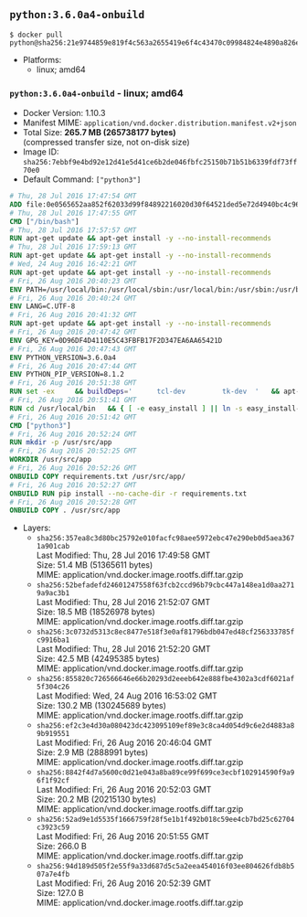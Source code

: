 ## `python:3.6.0a4-onbuild`

```console
$ docker pull python@sha256:21e9744859e819f4c563a2655419e6f4c43470c09984824e4890a826e2cb2501
```

-	Platforms:
	-	linux; amd64

### `python:3.6.0a4-onbuild` - linux; amd64

-	Docker Version: 1.10.3
-	Manifest MIME: `application/vnd.docker.distribution.manifest.v2+json`
-	Total Size: **265.7 MB (265738177 bytes)**  
	(compressed transfer size, not on-disk size)
-	Image ID: `sha256:7ebbf9e4bd92e12d41e5d41ce6b2de046fbfc25150b71b51b6339fdf73ff70e0`
-	Default Command: `["python3"]`

```dockerfile
# Thu, 28 Jul 2016 17:47:54 GMT
ADD file:0e0565652aa852f62033d99f84892216020d30f64521ded5e72d4940bc4c9697 in /
# Thu, 28 Jul 2016 17:47:55 GMT
CMD ["/bin/bash"]
# Thu, 28 Jul 2016 17:57:57 GMT
RUN apt-get update && apt-get install -y --no-install-recommends 		ca-certificates 		curl 		wget 	&& rm -rf /var/lib/apt/lists/*
# Thu, 28 Jul 2016 17:59:13 GMT
RUN apt-get update && apt-get install -y --no-install-recommends 		bzr 		git 		mercurial 		openssh-client 		subversion 				procps 	&& rm -rf /var/lib/apt/lists/*
# Wed, 24 Aug 2016 16:42:21 GMT
RUN apt-get update && apt-get install -y --no-install-recommends 		autoconf 		automake 		bzip2 		file 		g++ 		gcc 		imagemagick 		libbz2-dev 		libc6-dev 		libcurl4-openssl-dev 		libdb-dev 		libevent-dev 		libffi-dev 		libgeoip-dev 		libglib2.0-dev 		libjpeg-dev 		libkrb5-dev 		liblzma-dev 		libmagickcore-dev 		libmagickwand-dev 		libmysqlclient-dev 		libncurses-dev 		libpng-dev 		libpq-dev 		libreadline-dev 		libsqlite3-dev 		libssl-dev 		libtool 		libwebp-dev 		libxml2-dev 		libxslt-dev 		libyaml-dev 		make 		patch 		xz-utils 		zlib1g-dev 	&& rm -rf /var/lib/apt/lists/*
# Fri, 26 Aug 2016 20:40:23 GMT
ENV PATH=/usr/local/bin:/usr/local/sbin:/usr/local/bin:/usr/sbin:/usr/bin:/sbin:/bin
# Fri, 26 Aug 2016 20:40:24 GMT
ENV LANG=C.UTF-8
# Fri, 26 Aug 2016 20:41:32 GMT
RUN apt-get update && apt-get install -y --no-install-recommends 		tcl 		tk 	&& rm -rf /var/lib/apt/lists/*
# Fri, 26 Aug 2016 20:47:42 GMT
ENV GPG_KEY=0D96DF4D4110E5C43FBFB17F2D347EA6AA65421D
# Fri, 26 Aug 2016 20:47:43 GMT
ENV PYTHON_VERSION=3.6.0a4
# Fri, 26 Aug 2016 20:47:44 GMT
ENV PYTHON_PIP_VERSION=8.1.2
# Fri, 26 Aug 2016 20:51:38 GMT
RUN set -ex 	&& buildDeps=' 		tcl-dev 		tk-dev 	' 	&& apt-get update && apt-get install -y $buildDeps --no-install-recommends && rm -rf /var/lib/apt/lists/* 		&& wget -O python.tar.xz "https://www.python.org/ftp/python/${PYTHON_VERSION%%[a-z]*}/Python-$PYTHON_VERSION.tar.xz" 	&& wget -O python.tar.xz.asc "https://www.python.org/ftp/python/${PYTHON_VERSION%%[a-z]*}/Python-$PYTHON_VERSION.tar.xz.asc" 	&& export GNUPGHOME="$(mktemp -d)" 	&& gpg --keyserver ha.pool.sks-keyservers.net --recv-keys "$GPG_KEY" 	&& gpg --batch --verify python.tar.xz.asc python.tar.xz 	&& rm -r "$GNUPGHOME" python.tar.xz.asc 	&& mkdir -p /usr/src/python 	&& tar -xJC /usr/src/python --strip-components=1 -f python.tar.xz 	&& rm python.tar.xz 		&& cd /usr/src/python 	&& ./configure 		--enable-loadable-sqlite-extensions 		--enable-shared 	&& make -j$(nproc) 	&& make install 	&& ldconfig 		&& if [ ! -e /usr/local/bin/pip3 ]; then : 		&& wget -O /tmp/get-pip.py 'https://bootstrap.pypa.io/get-pip.py' 		&& python3 /tmp/get-pip.py "pip==$PYTHON_PIP_VERSION" 		&& rm /tmp/get-pip.py 	; fi 	&& pip3 install --no-cache-dir --upgrade --force-reinstall "pip==$PYTHON_PIP_VERSION" 	&& [ "$(pip list |tac|tac| awk -F '[ ()]+' '$1 == "pip" { print $2; exit }')" = "$PYTHON_PIP_VERSION" ] 		&& find /usr/local -depth 		\( 			\( -type d -a -name test -o -name tests \) 			-o 			\( -type f -a -name '*.pyc' -o -name '*.pyo' \) 		\) -exec rm -rf '{}' + 	&& apt-get purge -y --auto-remove $buildDeps 	&& rm -rf /usr/src/python ~/.cache
# Fri, 26 Aug 2016 20:51:41 GMT
RUN cd /usr/local/bin 	&& { [ -e easy_install ] || ln -s easy_install-* easy_install; } 	&& ln -s idle3 idle 	&& ln -s pydoc3 pydoc 	&& ln -s python3 python 	&& ln -s python3-config python-config
# Fri, 26 Aug 2016 20:51:42 GMT
CMD ["python3"]
# Fri, 26 Aug 2016 20:52:24 GMT
RUN mkdir -p /usr/src/app
# Fri, 26 Aug 2016 20:52:25 GMT
WORKDIR /usr/src/app
# Fri, 26 Aug 2016 20:52:26 GMT
ONBUILD COPY requirements.txt /usr/src/app/
# Fri, 26 Aug 2016 20:52:27 GMT
ONBUILD RUN pip install --no-cache-dir -r requirements.txt
# Fri, 26 Aug 2016 20:52:28 GMT
ONBUILD COPY . /usr/src/app
```

-	Layers:
	-	`sha256:357ea8c3d80bc25792e010facfc98aee5972ebc47e290eb0d5aea3671a901cab`  
		Last Modified: Thu, 28 Jul 2016 17:49:58 GMT  
		Size: 51.4 MB (51365611 bytes)  
		MIME: application/vnd.docker.image.rootfs.diff.tar.gzip
	-	`sha256:52befadefd24601247558f63fcb2ccd96b79cbc447a148ea1d0aa2719a9ac3b1`  
		Last Modified: Thu, 28 Jul 2016 21:52:07 GMT  
		Size: 18.5 MB (18526978 bytes)  
		MIME: application/vnd.docker.image.rootfs.diff.tar.gzip
	-	`sha256:3c0732d5313c8ec8477e518f3e0af81796bdb047ed48cf256333785fc9916ba1`  
		Last Modified: Thu, 28 Jul 2016 21:52:20 GMT  
		Size: 42.5 MB (42495385 bytes)  
		MIME: application/vnd.docker.image.rootfs.diff.tar.gzip
	-	`sha256:855820c726566646e66b20293d2eeeb642e888fbe4302a3cdf6021af5f304c26`  
		Last Modified: Wed, 24 Aug 2016 16:53:02 GMT  
		Size: 130.2 MB (130245689 bytes)  
		MIME: application/vnd.docker.image.rootfs.diff.tar.gzip
	-	`sha256:ef2c3e4d30a080423dc423095109ef89e3c8ca4d054d9c6e2d4883a89b919551`  
		Last Modified: Fri, 26 Aug 2016 20:46:04 GMT  
		Size: 2.9 MB (2888991 bytes)  
		MIME: application/vnd.docker.image.rootfs.diff.tar.gzip
	-	`sha256:8842f4d7a5600c0d21e043a8ba89ce99f699ce3ecbf102914590f9a96f1f92cf`  
		Last Modified: Fri, 26 Aug 2016 20:52:03 GMT  
		Size: 20.2 MB (20215130 bytes)  
		MIME: application/vnd.docker.image.rootfs.diff.tar.gzip
	-	`sha256:52ad9e1d5535f1666759f28f5e1b1f492b018c59ee4cb7bd25c62704c3923c59`  
		Last Modified: Fri, 26 Aug 2016 20:51:55 GMT  
		Size: 266.0 B  
		MIME: application/vnd.docker.image.rootfs.diff.tar.gzip
	-	`sha256:94d189d505f2e55f9a33d687d5c5a2eea454016f03ee804626fdb8b507a7e4fb`  
		Last Modified: Fri, 26 Aug 2016 20:52:39 GMT  
		Size: 127.0 B  
		MIME: application/vnd.docker.image.rootfs.diff.tar.gzip
